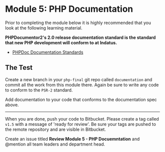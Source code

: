 # Module 5: PHP Documentation

Prior to completing the module below it is highly recommended that you look at the following learning material.

**PHPDocumentor2's 2.0 release documentation standard is the standard that new PHP development will conform to at Indatus.**

* [PHPDoc Documentation Standards](https://github.com/phpDocumentor/phpDocumentor2/blob/v2.0.0/docs/PSR.md)


## The Test


Create a new branch in your `php-final` git repo called `documentation` and commit all the work from this module there.  Again be sure to write any code to conform to the `PSR-2` standard.

Add documentation to your code that conforms to the documentation spec above.

----------

When you are done, push your code to Bitbucket.  Please create a tag called `v1.5` with a message of 'ready for review'.  Be sure your tags are pushed to the remote repository and are visible in Bitbucket.

Create an issue titled **Review Module 5 - PHP Docuemntation** and @mention all team leaders and department head.